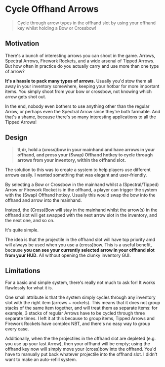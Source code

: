 # Cycle Offhand Arrows

> Cycle through arrow types in the offhand slot by using your offhand key whilst holding a Bow or Crossbow!

## Motivation

There's a bunch of interesting arrows you can shoot in the game. Arrows, Spectral Arrows, Firework Rockets, and a wide arsenal of Tipped Arrows. But how often in practice do you actually carry and use more than one type of arrow?

**It's a hassle to pack many types of arrows.** Usually you'd stow them all away in your inventory somewhere, keeping your hotbar for more important items. You simply shoot from your bow or crossbow, not knowing which arrow gets shot out.

In the end, nobody even bothers to use anything other than the regular Arrow, or perhaps even the Spectral Arrow since they're both farmable. And that's a shame, because there's so many interesting applications to all the Tipped Arrows!

## Design

> **tl;dr, hold a (cross)bow in your mainhand and have arrows in your offhand, and press your (Swap) Offhand hotkey to cycle through arrows from your inventory, within the offhand slot.**

The solution to this was to create a system to help players use different arrows easily. I wanted something that was elegant and user-friendly.

By selecting a Bow or Crossbow in the mainhand whilst a (Spectral/Tipped) Arrow or Firework Rocket is in the offhand, a player can trigger the system with the (Swap) Offhand hotkey. Usually this would swap the bow into the offhand and arrow into the mainhand.

Instead, the (Cross)Bow will stay in the mainhand whilst the arrow(s) in the offhand slot will get swapped with the next arrow slot in the inventory, and the next one, and so on.

It's quite simple.

The idea is that the projectile in the offhand slot will have top priority amd will always be used when you use a (cross)bow. This is a useful benefit, because **you can see your currently selected arrow in your offhand slot from your HUD**. All without opening the clunky inventory GUI.

## Limitations

For a basic and simple system, there's really not much to ask for! It works flawlessly for what it is.

One small attribute is that the system simply cycles through any inventory slot with the right item (arrows + rockets). This means that it does not group stacks of the same item together, and will treat them as separate items: for example, 3 stacks of regular Arrows have to be cycled through three separate times. I left it at this because to group items, Tipped Arrows and Firework Rockets have complex NBT, and there's no easy way to group every case.

Additionally, when the the projectiles in the offhand slot are depleted (e.g. you use up your last Arrow), then your offhand will be empty; using the offhand key now will simply move your (cross)bow into the offhand. You'd have to manually put back whatever projectile into the offhand slot. I didn't want to make an auto-refill system.
